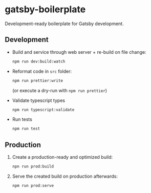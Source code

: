 # gatsby-boilerplate

Development-ready boilerplate for Gatsby development.

## Development

-   Build and service through web server + re-build on file change:

    ```bash
    npm run dev:build:watch
    ```

-   Reformat code in `src` folder:

    ```bash
    npm run prettier:write
    ```

    (or execute a dry-run with `npm run prettier`)

-   Validate typescript types

    ```bash
    npm run typescript:validate
    ```

-   Run tests

    ```bash
    npm run test
    ```

## Production

1. Create a production-ready and optimized build:

    ```bash
    npn run prod:build
    ```

2. Serve the created build on production afterwards:

    ```bash
    npm run prod:serve
    ```
